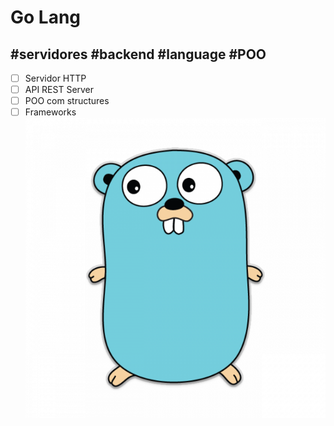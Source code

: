 
# Go Lang

## #servidores #backend #language #POO 
-  [ ] Servidor HTTP
-  [ ] API REST Server
-  [ ] POO com structures
-  [ ] Frameworks  
![](../resources/go.png)
